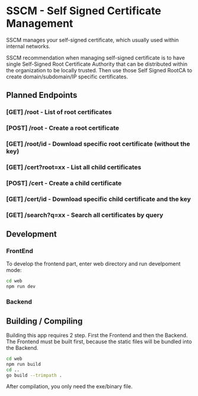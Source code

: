 # SSCM - Self Signed Certificate Management

SSCM manages your self-signed certificate, which usually used within internal networks.

SSCM recommendation when managing self-signed certificate is to have single Self-Signed Root Certificate Authority that can be distributed within the organization to be locally trusted. Then use those Self Signed RootCA to create domain/subdomain/IP specific certificates.

## Planned Endpoints

### [GET] /root - List of root certificates
### [POST] /root - Create a root certificate
### [GET] /root/id - Download specific root certificate (without the key)
### [GET] /cert?root=xx - List all child certificates
### [POST] /cert - Create a child certificate
### [GET] /cert/id - Download specific child certificate and the key
### [GET] /search?q=xx - Search all certificates by query

## Development

### FrontEnd

To develop the frontend part, enter web directory and run develpoment mode:
```bash
cd web
npm run dev
```

### Backend

## Building / Compiling

Building this app requires 2 step. First the Frontend and then the Backend.
The Frontend must be built first, because the static files will be bundled into the Backend.

```bash
cd web
npm run build
cd ..
go build --trimpath .
```

After compilation, you only need the exe/binary file.